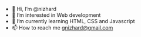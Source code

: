 - 👋 Hi, I’m @nizhard
- 👀 I’m interested in Web development 
- 🌱 I’m currently learning HTML, CSS and Javascript
- 📫 How to reach me gnizhard@gmail.com

<!---
nizhard/nizhard is a ✨ special ✨ repository because its `README.md` (this file) appears on your GitHub profile.
You can click the Preview link to take a look at your changes.
--->
